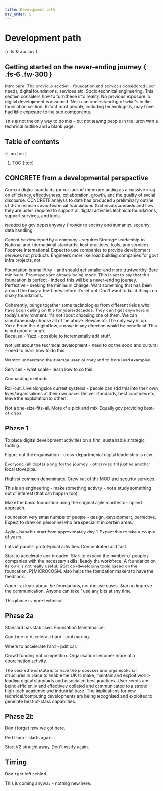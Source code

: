 ```yaml
---
title: Development path
nav_order: 5
---
```


# Development path
{: .fs-9 .no_toc }


Getting started on the never-ending journey
{: .fs-6 .fw-300 }
----

Intro para.
The previous section - foundation and services considered user needs, digital foundations, services etc. Socio-technical engineering.  This section considers how to turn these into reality.  No previous exposure to digital development is assumed.  Nor is an understanding of what's in the foundation section.  In fact most people, including technologists, may have had little exposure to the sub-components.

This is not the only way to do this - but not leaving people in the lurch with a technical outline and a blank page.

## Table of contents
{: .no_toc }

1. TOC
{:toc}

## CONCRETE from a developmental perspective

Current digital standards (or our lack of them) are acting as a massive drag on efficiency, effectiveness, collaboration, growth, and the quality of social discourse. 
CONCRETE analysis to date has produced a preliminary outline of the minimum socio-technical foundations (technical standards and how they are used) required to support all digital activities 
technical foundations, support services, and tools.

Needed by gov depts anyway.
Provide to society and humanity.
security, data handling.

Cannot be developed by a company - requires Strategic leadership to National and international standards, best practices, tools, and services. Footnote international.
Expect to use companies to provide development services not products.  Engineers more like road building companies for govt infra projects, not 

Foundation is small/tiny - and should get smaller and more trustworthy. Bare minimum. Prototypes are already being made. 
This is not to say that this foundation is perfect - indeed, this will be a never-ending journey. Perfective - seeking the minimum change.
Want something that has been around the buoy a few times before it's let out.
Don't want to build things on shaky foundations.


Coherently, brings together some technologies from different fields who have been calling on this for years/decades.  They can't get anywhere in today's environment.  It's not about choosing one of them.  We can simultaneously choose all of the above. 
Beware of: The only way is up. Yazz.  From this digital low, a move in any direction would be beneficial. This is not good enough.  
Because - Yazz - possible to incrementally add stuff.

Not just about the technical development - need to do the socio and cultural - need to learn how to do this.

Want to understand the average user journey and to have lead examples.

Services - what scale - learn how to do this.

Contracting methods.

Roll-out. Live alongside current systems - people can add this into their own lives/organisations at their own pace.  Deliver standards, best practices etc, leave the exploitation to others.

Not a one-size-fits-all.  More of a pick and mix. Equally gov providing best-of-class.

## Phase 1

To place digital development activities on a firm, sustainable strategic footing.

Figure out the organisation - cross-departmental digital leadership is new.

Everyone (all depts) along for the journey - otherwise it'll just be another local stovepipe.

Highest common denominator.  Grew out of the MOD and security services. 

This is an engineering - make something activity - not a study something out of interest (that can happen too)

Make the basic foundation using the original agile manifesto-implied approach.

Foundation very small number of people - design, development, perfective.  Expect to draw on personnel who are specialist in certain areas.

Agile - benefits start from approximately day 1.  Expect this to take a couple of years.

Lots of parallel prototypical activities.  Concentrated and fast.

Start to accelerate and broaden.  Start to expand the number of people / companies with the necessary skills.  Ready the workforce. A foundation on its own is not really useful.  Start co-developing tools based on the foundation. Pj MICROCOSM. Also helps the foundation makers to have the feedback.

Open - at least about the foundations, not the use cases.  Start to improve the communication.  Anyone can take / use any bits at any time.

This phase is more technical.

## Phase 2a

Standard has stabilised. Foundation Maintenance.

Continue to Accelerate hard - tool making. 

Where to accelerate hard - political.

Crowd funding not competition.  Organisation becomes more of a coordination activity.

The desired end state is to have the processes and organisational structures in place to enable the UK to make, maintain and exploit world-leading digital standards and associated best practices. User needs are being efficiently and effectively collated and communicated to a strong high-tech academic and industrial base. The implications for new technical/computing developments are being recognised and exploited to generate best-of-class capabilities.


## Phase 2b

Don't forget how we got here.

Red team - starts again.

Start V2 straight away.  Don't ossify again.


## Timing

Don't get left behind.

This is coming anyway - nothing new here.




